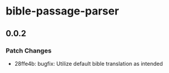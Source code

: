 # bible-passage-parser

## 0.0.2

### Patch Changes

- 28ffe4b: bugfix: Utilize default bible translation as intended
